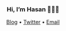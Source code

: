 <h3 align="center">Hi, I’m Hasan 👋👨‍💻</h3>

<p align="center">
  <a href="https://halibegic.info">Blog</a> •
  <a href="https://twitter.com/halibegic">Twitter</a> •
  <a href="mailto:hasan461@gmail.com">Email</a>
</p>
